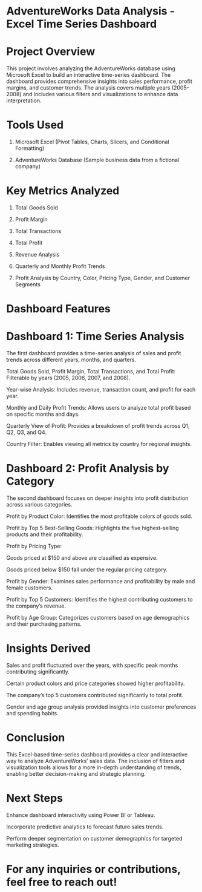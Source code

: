 # AdventureWorks Data Analysis - Excel Time Series Dashboard

# Project Overview

This project involves analyzing the AdventureWorks database using Microsoft Excel to build an interactive time-series dashboard. The dashboard provides comprehensive insights into sales performance, profit margins, and customer trends. The analysis covers multiple years (2005-2008) and includes various filters and visualizations to enhance data interpretation.

# Tools Used

1. Microsoft Excel (Pivot Tables, Charts, Slicers, and Conditional Formatting)

2. AdventureWorks Database (Sample business data from a fictional company)

# Key Metrics Analyzed

1. Total Goods Sold

2. Profit Margin

3. Total Transactions

4. Total Profit

5. Revenue Analysis

6. Quarterly and Monthly Profit Trends

7. Profit Analysis by Country, Color, Pricing Type, Gender, and Customer Segments

# Dashboard Features

# Dashboard 1: Time Series Analysis

The first dashboard provides a time-series analysis of sales and profit trends across different years, months, and quarters.

Total Goods Sold, Profit Margin, Total Transactions, and Total Profit: Filterable by years (2005, 2006, 2007, and 2008).

Year-wise Analysis: Includes revenue, transaction count, and profit for each year.

Monthly and Daily Profit Trends: Allows users to analyze total profit based on specific months and days.

Quarterly View of Profit: Provides a breakdown of profit trends across Q1, Q2, Q3, and Q4.

Country Filter: Enables viewing all metrics by country for regional insights.

# Dashboard 2: Profit Analysis by Category

The second dashboard focuses on deeper insights into profit distribution across various categories.

Profit by Product Color: Identifies the most profitable colors of goods sold.

Profit by Top 5 Best-Selling Goods: Highlights the five highest-selling products and their profitability.

Profit by Pricing Type:

Goods priced at $150 and above are classified as expensive.

Goods priced below $150 fall under the regular pricing category.

Profit by Gender: Examines sales performance and profitability by male and female customers.

Profit by Top 5 Customers: Identifies the highest contributing customers to the company’s revenue.

Profit by Age Group: Categorizes customers based on age demographics and their purchasing patterns.

# Insights Derived

Sales and profit fluctuated over the years, with specific peak months contributing significantly.

Certain product colors and price categories showed higher profitability.

The company’s top 5 customers contributed significantly to total profit.

Gender and age group analysis provided insights into customer preferences and spending habits.

# Conclusion

This Excel-based time-series dashboard provides a clear and interactive way to analyze AdventureWorks’ sales data. The inclusion of filters and visualization tools allows for a more in-depth understanding of trends, enabling better decision-making and strategic planning.

# Next Steps

Enhance dashboard interactivity using Power BI or Tableau.

Incorporate predictive analytics to forecast future sales trends.

Perform deeper segmentation on customer demographics for targeted marketing strategies.

# For any inquiries or contributions, feel free to reach out!

